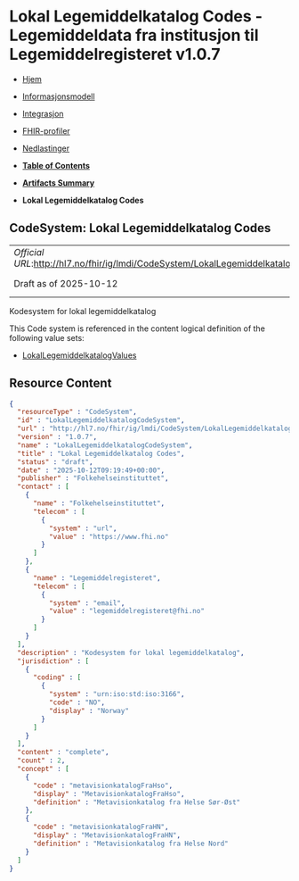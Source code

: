 # Lokal Legemiddelkatalog Codes - Legemiddeldata fra institusjon til Legemiddelregisteret v1.0.7

*  [Hjem](index.md) 
*  [Informasjonsmodell](informasjonsmodell.md) 
*  [Integrasjon](integrasjon.md) 
*  [FHIR-profiler](profiler.md) 
*  [Nedlastinger](nedlastinger.md) 

* [**Table of Contents**](toc.md)
* [**Artifacts Summary**](artifacts.md)
* **Lokal Legemiddelkatalog Codes**

## CodeSystem: Lokal Legemiddelkatalog Codes 

| | |
| :--- | :--- |
| *Official URL*:http://hl7.no/fhir/ig/lmdi/CodeSystem/LokalLegemiddelkatalogCodeSystem** | *Version*:1.0.7** |
| Draft as of 2025-10-12 | *Computable Name*:LokalLegemiddelkatalogCodeSystem |

 
Kodesystem for lokal legemiddelkatalog 

 This Code system is referenced in the content logical definition of the following value sets: 

* [LokalLegemiddelkatalogValues](ValueSet-LokalLegemiddelkatalogValues.md)



## Resource Content

```json
{
  "resourceType" : "CodeSystem",
  "id" : "LokalLegemiddelkatalogCodeSystem",
  "url" : "http://hl7.no/fhir/ig/lmdi/CodeSystem/LokalLegemiddelkatalogCodeSystem",
  "version" : "1.0.7",
  "name" : "LokalLegemiddelkatalogCodeSystem",
  "title" : "Lokal Legemiddelkatalog Codes",
  "status" : "draft",
  "date" : "2025-10-12T09:19:49+00:00",
  "publisher" : "Folkehelseinstituttet",
  "contact" : [
    {
      "name" : "Folkehelseinstituttet",
      "telecom" : [
        {
          "system" : "url",
          "value" : "https://www.fhi.no"
        }
      ]
    },
    {
      "name" : "Legemiddelregisteret",
      "telecom" : [
        {
          "system" : "email",
          "value" : "legemiddelregisteret@fhi.no"
        }
      ]
    }
  ],
  "description" : "Kodesystem for lokal legemiddelkatalog",
  "jurisdiction" : [
    {
      "coding" : [
        {
          "system" : "urn:iso:std:iso:3166",
          "code" : "NO",
          "display" : "Norway"
        }
      ]
    }
  ],
  "content" : "complete",
  "count" : 2,
  "concept" : [
    {
      "code" : "metavisionkatalogFraHso",
      "display" : "MetavisionkatalogFraHso",
      "definition" : "Metavisionkatalog fra Helse Sør-Øst"
    },
    {
      "code" : "metavisionkatalogFraHN",
      "display" : "MetavisionkatalogFraHN",
      "definition" : "Metavisionkatalog fra Helse Nord"
    }
  ]
}

```
